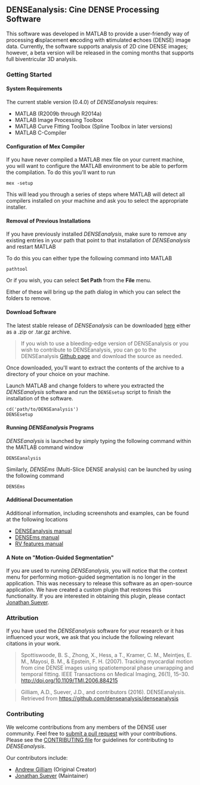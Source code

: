 ## DENSEanalysis: Cine DENSE Processing Software ##

This software was developed in MATLAB to provide a user-friendly way of
processing **d**isplacement **en**coding with **s**timulated **e**choes (DENSE)
image data. Currently, the software supports analysis of 2D cine DENSE images;
however, a beta version will be released in the coming months that supports
full biventricular 3D analysis.

### Getting Started

#### System Requirements

The current stable version (0.4.0) of *DENSEanalysis* requires:

* MATLAB (R2009b through R2014a)
* MATLAB Image Processing Toolbox
* MATLAB Curve Fitting Toolbox (Spline Toolbox in later versions)
* MATLAB C-Compiler

#### Configuration of Mex Compiler

If you have never compiled a MATLAB mex file on your current machine, you will
want to configure the MATLAB environment to be able to perform the compilation.
To do this you'll want to run

    mex -setup

This will lead you through a series of steps where MATLAB will detect all
compilers installed on your machine and ask you to select the appropriate
installer.

#### Removal of Previous Installations

If you have previously installed *DENSEanalysis*, make sure to remove any
existing entries in your path that point to that installation of
*DENSEanalysis* and restart MATLAB

To do this you can either type the following command into MATLAB

    pathtool

Or if you wish, you can select **Set Path** from the **File** menu.

Either of these will bring up the path dialog in which you can select the
folders to remove.

#### Download Software

The latest stable release of *DENSEanalysis* can be downloaded
[here](https://github.com/denseanalysis/denseanalysis/releases/latest) either
as a .zip or .tar.gz archive.

> If you wish to use a bleeding-edge version of DENSEanalysis or you
wish to contribute to DENSEanalysis, you can go to the DENSEanalysis [Github
page](https://github.com/denseanalysis/denseanalysis) and download the source
as needed.

Once downloaded, you'll want to extract the contents of the archive to a
directory of your choice on your machine.

Launch MATLAB and change folders to where you extracted the *DENSEanalysis*
software and run the `DENSEsetup` script to finish the installation of the
software.

    cd('path/to/DENSEanalysis')
    DENSEsetup

#### Running *DENSEanalysis* Programs

*DENSEanalysis* is launched by simply typing the following command within the
MATLAB command window

    DENSEanalysis

Similarly, *DENSEms* (Multi-Slice DENSE analysis) can be launched by using the
following command

    DENSEms

#### Additional Documentation

Additional information, including screenshots and examples, can be found at the
following locations


* [DENSEanalysis manual](http://www.denseanalysis.com/docs/DENSEanalysis_manual.pdf)
* [DENSEms manual](http://www.denseanalysis.com/docs/DENSEms_manual.pdf)
* [RV features manual](http://www.denseanalysis.com/docs/RV_manual.pdf)

#### A Note on "Motion-Guided Segmentation" ####

If you are used to running *DENSEanalysis*, you will notice that the context menu for performing motion-guided segmentation is no longer in the application. This was necessary to release this software as an open-source application. We have created a custom plugin that restores this functionality. If you are interested in obtaining this plugin, please contact [Jonathan Suever](mailto:suever@gmail.com).


### Attribution

If you have used the *DENSEanalysis* software for your research or it has
influenced your work, we ask that you include the following relevant citations
in your work.

>Spottiswoode, B. S., Zhong, X., Hess, a T., Kramer, C. M., Meintjes, E. M., Mayosi, B. M., & Epstein, F. H. (2007). Tracking myocardial motion from cine DENSE images using spatiotemporal phase unwrapping and temporal fitting. IEEE Transactions on Medical Imaging, 26(1), 15–30. http://doi.org/10.1109/TMI.2006.884215

>Gilliam, A.D., Suever, J.D., and contributors (2016). DENSEanalysis. Retrieved from https://github.com/denseanalysis/denseanalysis

### Contributing

We welcome contributions from any members of the DENSE user community. Feel
free to [submit a pull
request](https://github.com/denseanalysis/denseanalysis/compare?expand=1) with
your contributions. Please see the [CONTRIBUTING
file](https://github.com/denseanalysis/denseanalysis/blob/master/CONTRIBUTING.md)
for guidelines for contributing to *DENSEanalysis*.

Our contributors include:

* [Andrew Gilliam](http://www.adgilliam.com/) (Original Creator)
* [Jonathan Suever](https://github.com/suever) (Maintainer)
